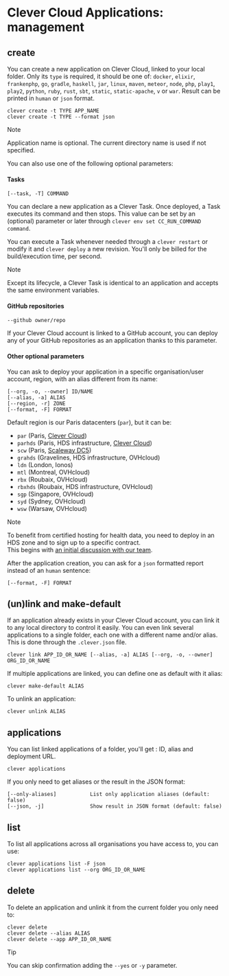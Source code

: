 # Clever Cloud Applications: management

## create

You can create a new application on Clever Cloud, linked to your local folder. Only its `type` is required, it should be one of: `docker`, `elixir`, `frankenphp`, `go`, `gradle`, `haskell`, `jar`, `linux`, `maven`, `meteor`, `node`, `php`, `play1`, `play2`, `python`, `ruby`, `rust`, `sbt`, `static`, `static-apache`, `v` or `war`. Result can be printed in `human` or `json` format.

```
clever create -t TYPE APP_NAME
clever create -t TYPE --format json
```

> [!NOTE]
> Application name is optional. The current directory name is used if not specified.

You can also use one of the following optional parameters:

#### Tasks

```
[--task, -T] COMMAND
```

You can declare a new application as a Clever Task. Once deployed, a Task executes its command and then stops. This value can be set by an (optional) parameter or later through `clever env set CC_RUN_COMMAND command`.

You can execute a Task whenever needed through a `clever restart` or modify it and `clever deploy` a new revision. You'll only be billed for the build/execution time, per second.

> [!NOTE]
> Except its lifecycle, a Clever Task is identical to an application and accepts the same environment variables.

#### GitHub repositories

```
--github owner/repo
```

If your Clever Cloud account is linked to a GitHub account, you can deploy any of your GitHub repositories as an application thanks to this parameter.

#### Other optional parameters

You can ask to deploy your application in a specific organisation/user account, region, with an alias different from its name:

```
[--org, -o, --owner] ID/NAME
[--alias, -a] ALIAS
[--region, -r] ZONE
[--format, -F] FORMAT
```

Default region is our Paris datacenters (`par`), but it can be:

- `par` (Paris, [Clever Cloud](https://www.clever-cloud.com/infrastructure/))
- `parhds` (Paris, HDS infrastructure, [Clever Cloud](https://www.clever-cloud.com/infrastructure/))
- `scw` (Paris, [Scaleway DC5](https://www.clever-cloud.com/blog/press/2023/01/17/clever-cloud-and-scaleway-join-forces-to-unveil-a-sovereign-european-paas-offering/))
- `grahds` (Gravelines, HDS infrastructure, OVHcloud)
- `ldn` (London, Ionos)
- `mtl` (Montreal, OVHcloud)
- `rbx` (Roubaix, OVHcloud)
- `rbxhds` (Roubaix, HDS infrastructure, OVHcloud)
- `sgp` (Singapore, OVHcloud)
- `syd` (Sydney, OVHcloud)
- `wsw` (Warsaw, OVHcloud)

> [!NOTE]
> To benefit from certified hosting for health data, you need to deploy in an HDS zone and to sign up to a specific contract. \
> This begins with [an initial discussion with our team](https://www.clever-cloud.com/fr/hebergement-donnees-de-sante/contact-hds/).

After the application creation, you can ask for a `json` formatted report instead of an `human` sentence:

```
[--format, -F] FORMAT
```

## (un)link and make-default

If an application already exists in your Clever Cloud account, you can link it to any local directory to control it easily. You can even link several applications to a single folder, each one with a different name and/or alias. This is done through the `.clever.json` file.

```
clever link APP_ID_OR_NAME [--alias, -a] ALIAS [--org, -o, --owner] ORG_ID_OR_NAME
```

If multiple applications are linked, you can define one as default with it alias:

```
clever make-default ALIAS
```

To unlink an application:

```
clever unlink ALIAS
```

## applications

You can list linked applications of a folder, you'll get : ID, alias and deployment URL.

```
clever applications
```

If you only need to get aliases or the result in the JSON format:

```
[--only-aliases]           List only application aliases (default: false)
[--json, -j]               Show result in JSON format (default: false)
```

## list

To list all applications across all organisations you have access to, you can use:

```
clever applications list -F json
clever applications list --org ORG_ID_OR_NAME
```

## delete

To delete an application and unlink it from the current folder you only need to:

```
clever delete
clever delete --alias ALIAS
clever delete --app APP_ID_OR_NAME
```

> [!TIP]
> You can skip confirmation adding the `--yes` or `-y` parameter.
